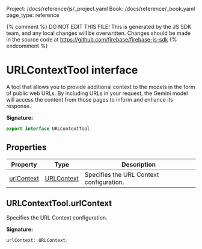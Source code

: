 Project: /docs/reference/js/_project.yaml
Book: /docs/reference/_book.yaml
page_type: reference

{% comment %}
DO NOT EDIT THIS FILE!
This is generated by the JS SDK team, and any local changes will be
overwritten. Changes should be made in the source code at
https://github.com/firebase/firebase-js-sdk
{% endcomment %}

# URLContextTool interface
A tool that allows you to provide additional context to the models in the form of public web URLs. By including URLs in your request, the Gemini model will access the content from those pages to inform and enhance its response.

<b>Signature:</b>

```typescript
export interface URLContextTool 
```

## Properties

|  Property | Type | Description |
|  --- | --- | --- |
|  [urlContext](./ai.urlcontexttool.md#urlcontexttoolurlcontext) | [URLContext](./ai.urlcontext.md#urlcontext_interface) | Specifies the URL Context configuration. |

## URLContextTool.urlContext

Specifies the URL Context configuration.

<b>Signature:</b>

```typescript
urlContext: URLContext;
```
